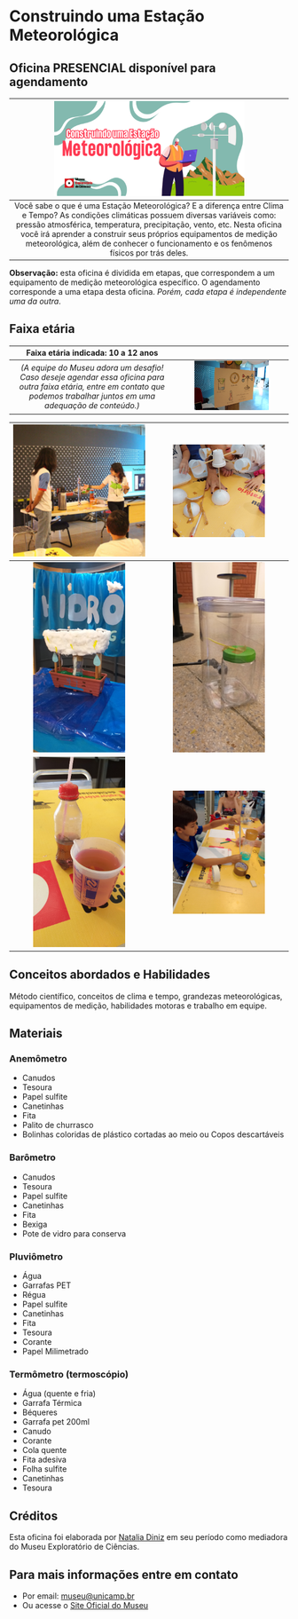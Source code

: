 # Construindo uma Estação Meteorológica

## Oficina PRESENCIAL disponível para agendamento

|<img src="construindo-estacao-banner.png" width="70%" height="70%"> |
|:-------------:|
|Você sabe o que é uma Estação Meteorológica? E a diferença entre Clima e Tempo? As condições climáticas possuem diversas variáveis como: pressão atmosférica, temperatura, precipitação, vento, etc. Nesta oficina você irá aprender a construir seus próprios equipamentos de medição meteorológica, além de conhecer o funcionamento e os fenômenos físicos por trás deles.|

**Observação:** esta oficina é dividida em etapas, que correspondem a um equipamento de medição meteorológica específico. O agendamento corresponde a uma etapa desta oficina. *Porém, cada etapa é independente uma da outra*.

## Faixa etária

|Faixa etária indicada: 10 a 12 anos||
|:-------------:|:-------------:|
|*(A equipe do Museu adora um desafio! Caso deseje agendar essa oficina para outra faixa etária, entre em contato que podemos trabalhar juntos em uma adequação de conteúdo.)*|<img src="IMG_const_estacao.JPG" width="70%" height="70%"> |

|<img src="IMG_3636.JPG" width="100%" height="100%"> |<img src="20230304_162927 (1).jpg" width="70%" height="30%">|
|:------:|:------:|
|<img src="20230929_170256.jpg" width="70%" height="70%">|<img src="20230615_152404 (1).jpg" width="70%" height="70%">|
|<img src="20230915_161651.jpg" width="70%" height="70%">|<img src="IMG-20230929-WA0067.jpg" width="70%" height="70%">|

## Conceitos abordados e Habilidades

Método científico, conceitos de clima e tempo, grandezas meteorológicas, equipamentos de medição, habilidades motoras e trabalho em equipe.

## Materiais

### Anemômetro
* Canudos
* Tesoura
* Papel sulfite
* Canetinhas
* Fita
* Palito de churrasco
* Bolinhas coloridas de plástico cortadas ao meio ou Copos descartáveis

### Barômetro
* Canudos
* Tesoura
* Papel sulfite
* Canetinhas
* Fita
* Bexiga
* Pote de vidro para conserva

### Pluviômetro
* Água
* Garrafas PET
* Régua
* Papel sulfite
* Canetinhas
* Fita
* Tesoura
* Corante
* Papel Milimetrado

### Termômetro (termoscópio)
* Água (quente e fria)
* Garrafa Térmica
* Béqueres
* Garrafa pet 200ml
* Canudo
* Corante
* Cola quente
* Fita adesiva
* Folha sulfite
* Canetinhas
* Tesoura

## Créditos

Esta oficina foi elaborada por [Natalia Diniz](http://lattes.cnpq.br/4378526938604586) em seu período como mediadora do Museu Exploratório de Ciências.

## Para mais informações entre em contato

* Por email: museu@unicamp.br
* Ou acesse o [Site Oficial do Museu](https://www.mc.unicamp.br/visite)

